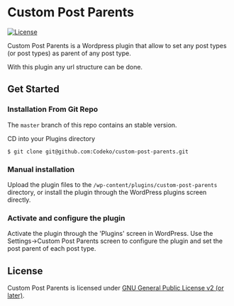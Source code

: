 # Custom Post Parents

[![License](https://poser.pugx.org/automattic/jetpack/license.svg)](http://www.gnu.org/licenses/gpl-2.0.html)

Custom Post Parents is a Wordpress plugin that allow to set any post types (or post types) as parent of any post type.

With this plugin any url structure can be done.

## Get Started

### Installation From Git Repo

The `master` branch of this repo contains an stable version.

CD into your Plugins directory

```
$ git clone git@github.com:Codeko/custom-post-parents.git
```

### Manual installation

Upload the plugin files to the `/wp-content/plugins/custom-post-parents` directory, or install the plugin through the WordPress plugins screen directly.

### Activate and configure the plugin

Activate the plugin through the 'Plugins' screen in WordPress. Use the Settings->Custom Post Parents screen to configure the plugin and set the post parent of each post type.


## License

Custom Post Parents is licensed under [GNU General Public License v2 (or later)](./LICENSE.txt).

